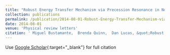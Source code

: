 ```yaml
---
title: "Robust Energy Transfer Mechanism via Precession Resonance in Nonlinear Turbulent Wave Systems"
collection: publications
permalink: /publication/2014-08-01-Robust-Energy-Transfer-Mechanism-via-Precession-Resonance-in-Nonlinear-Turbulent-Wave-Systems
date: 2014-08-01
venue: 'Physical review letters'
citation: ' Miguel Bustamante,  Brenda Quinn,  Dan Lucas, &quot;Robust Energy Transfer Mechanism via Precession Resonance in Nonlinear Turbulent Wave Systems.&quot; Physical review letters, 2014.'
---
```

Use [Google Scholar](https://scholar.google.com/scholar?q=Robust+Energy+Transfer+Mechanism+via+Precession+Resonance+in+Nonlinear+Turbulent+Wave+Systems){:target="_blank"} for full citation